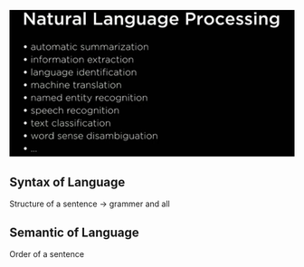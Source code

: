 ![Problem](./images/cs50/language/img1.JPG)

## Syntax of Language

Structure of a sentence -> grammer and all

## Semantic of Language

Order of a sentence